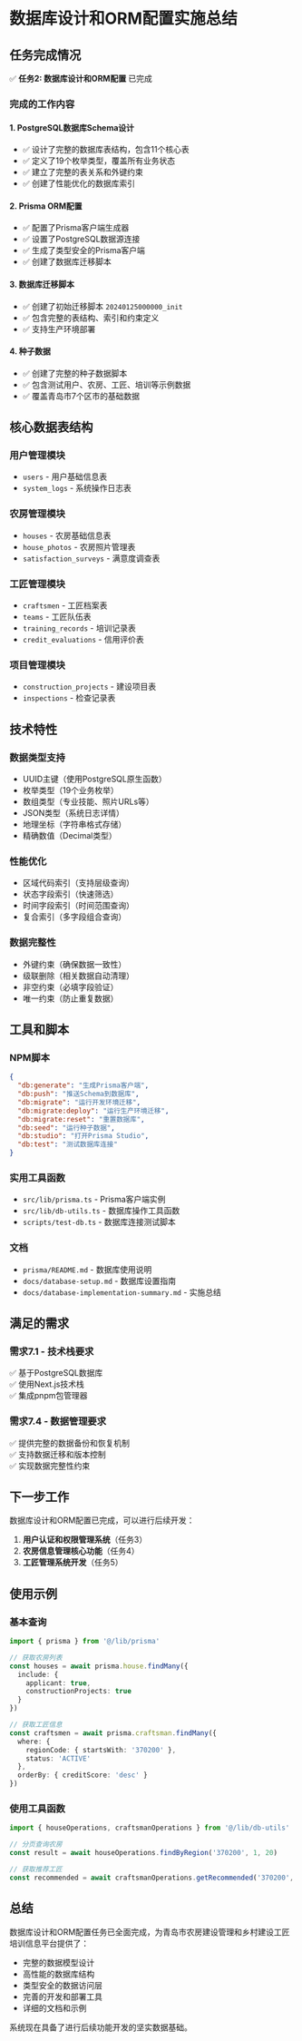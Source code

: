 # 数据库设计和ORM配置实施总结

## 任务完成情况

✅ **任务2: 数据库设计和ORM配置** 已完成

### 完成的工作内容

#### 1. PostgreSQL数据库Schema设计
- ✅ 设计了完整的数据库表结构，包含11个核心表
- ✅ 定义了19个枚举类型，覆盖所有业务状态
- ✅ 建立了完整的表关系和外键约束
- ✅ 创建了性能优化的数据库索引

#### 2. Prisma ORM配置
- ✅ 配置了Prisma客户端生成器
- ✅ 设置了PostgreSQL数据源连接
- ✅ 生成了类型安全的Prisma客户端
- ✅ 创建了数据库迁移脚本

#### 3. 数据库迁移脚本
- ✅ 创建了初始迁移脚本 `20240125000000_init`
- ✅ 包含完整的表结构、索引和约束定义
- ✅ 支持生产环境部署

#### 4. 种子数据
- ✅ 创建了完整的种子数据脚本
- ✅ 包含测试用户、农房、工匠、培训等示例数据
- ✅ 覆盖青岛市7个区市的基础数据

## 核心数据表结构

### 用户管理模块
- `users` - 用户基础信息表
- `system_logs` - 系统操作日志表

### 农房管理模块  
- `houses` - 农房基础信息表
- `house_photos` - 农房照片管理表
- `satisfaction_surveys` - 满意度调查表

### 工匠管理模块
- `craftsmen` - 工匠档案表
- `teams` - 工匠队伍表
- `training_records` - 培训记录表
- `credit_evaluations` - 信用评价表

### 项目管理模块
- `construction_projects` - 建设项目表
- `inspections` - 检查记录表

## 技术特性

### 数据类型支持
- UUID主键（使用PostgreSQL原生函数）
- 枚举类型（19个业务枚举）
- 数组类型（专业技能、照片URLs等）
- JSON类型（系统日志详情）
- 地理坐标（字符串格式存储）
- 精确数值（Decimal类型）

### 性能优化
- 区域代码索引（支持层级查询）
- 状态字段索引（快速筛选）
- 时间字段索引（时间范围查询）
- 复合索引（多字段组合查询）

### 数据完整性
- 外键约束（确保数据一致性）
- 级联删除（相关数据自动清理）
- 非空约束（必填字段验证）
- 唯一约束（防止重复数据）

## 工具和脚本

### NPM脚本
```json
{
  "db:generate": "生成Prisma客户端",
  "db:push": "推送Schema到数据库",
  "db:migrate": "运行开发环境迁移",
  "db:migrate:deploy": "运行生产环境迁移",
  "db:migrate:reset": "重置数据库",
  "db:seed": "运行种子数据",
  "db:studio": "打开Prisma Studio",
  "db:test": "测试数据库连接"
}
```

### 实用工具函数
- `src/lib/prisma.ts` - Prisma客户端实例
- `src/lib/db-utils.ts` - 数据库操作工具函数
- `scripts/test-db.ts` - 数据库连接测试脚本

### 文档
- `prisma/README.md` - 数据库使用说明
- `docs/database-setup.md` - 数据库设置指南
- `docs/database-implementation-summary.md` - 实施总结

## 满足的需求

### 需求7.1 - 技术栈要求
✅ 基于PostgreSQL数据库  
✅ 使用Next.js技术栈  
✅ 集成pnpm包管理器  

### 需求7.4 - 数据管理要求
✅ 提供完整的数据备份和恢复机制  
✅ 支持数据迁移和版本控制  
✅ 实现数据完整性约束  

## 下一步工作

数据库设计和ORM配置已完成，可以进行后续开发：

1. **用户认证和权限管理系统**（任务3）
2. **农房信息管理核心功能**（任务4）
3. **工匠管理系统开发**（任务5）

## 使用示例

### 基本查询
```typescript
import { prisma } from '@/lib/prisma'

// 获取农房列表
const houses = await prisma.house.findMany({
  include: {
    applicant: true,
    constructionProjects: true
  }
})

// 获取工匠信息
const craftsmen = await prisma.craftsman.findMany({
  where: {
    regionCode: { startsWith: '370200' },
    status: 'ACTIVE'
  },
  orderBy: { creditScore: 'desc' }
})
```

### 使用工具函数
```typescript
import { houseOperations, craftsmanOperations } from '@/lib/db-utils'

// 分页查询农房
const result = await houseOperations.findByRegion('370200', 1, 20)

// 获取推荐工匠
const recommended = await craftsmanOperations.getRecommended('370200', 10)
```

## 总结

数据库设计和ORM配置任务已全面完成，为青岛市农房建设管理和乡村建设工匠培训信息平台提供了：

- 完整的数据模型设计
- 高性能的数据库结构
- 类型安全的数据访问层
- 完善的开发和部署工具
- 详细的文档和示例

系统现在具备了进行后续功能开发的坚实数据基础。